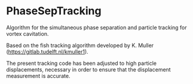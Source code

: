 # PhaseSepTracking
Algorithm for the simultaneous phase separation and particle tracking for vortex cavitation.

Based on the fish tracking algorithm developed by K. Muller (https://gitlab.tudelft.nl/kmuller1).

The present tracking code has been adjusted to high particle displacements, necessary in order to ensure that the displacement measurement is accurate. 


